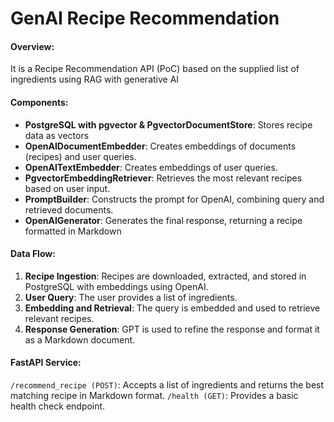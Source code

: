 # GenAI Recipe Recommendation
#### Overview:
It is a Recipe Recommendation API (PoC) based on the supplied list of ingredients using RAG with generative AI 

#### Components:
- **PostgreSQL with pgvector & PgvectorDocumentStore**: Stores recipe data as vectors
- **OpenAIDocumentEmbedder**: Creates embeddings of documents (recipes) and user queries.
- **OpenAITextEmbedder**: Creates embeddings of user queries.
- **PgvectorEmbeddingRetriever**: Retrieves the most relevant recipes based on user input.
- **PromptBuilder**: Constructs the prompt for OpenAI, combining query and retrieved documents.
- **OpenAIGenerator**: Generates the final response, returning a recipe formatted in Markdown

#### Data Flow:
1. **Recipe Ingestion**: Recipes are downloaded, extracted, and stored in PostgreSQL with embeddings using OpenAI.
2. **User Query**: The user provides a list of ingredients.
3. **Embedding and Retrieval**: The query is embedded and used to retrieve relevant recipes.
4. **Response Generation**: GPT is used to refine the response and format it as a Markdown document.

#### FastAPI Service:

`/recommend_recipe (POST)`: Accepts a list of ingredients and returns the best matching recipe in Markdown format.
`/health (GET)`: Provides a basic health check endpoint.
